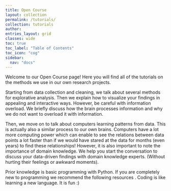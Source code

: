 ```yaml
---
title: Open Course
layout: collection
permalink: /tutorials/
collection: tutorials
author: 
entries_layout: grid
classes: wide
toc: true
toc_label: "Table of Contents"
toc_icon: "cog"
sidebar:
  nav: "docs"
---
```

Welcome to our Open Course page!
Here you will find all of the tutorials on the methods we use in our own research projects.

Starting from data collection and cleaning, we talk about several methods for explorative analysis. Then we explain how to visualize your findings in appealing and interactive ways. However, be careful with information overload. We briefly discuss how the brain processes information and why we do not want to overload it with information. 

Then, we move on to talk about computers learning patterns from data. This is actually also a similar process to our own brains. Computers have a lot more computing power which can enable to see the relations between data points a lot faster than if we would have stared at the data for months (even years) to find these relationships! However, it is also important to note the importance of domain knowledge. We help you start the conversation to discuss your data-driven findings with domain knowledge experts. (Without hurting their feelings or awkward moments).

Prior knowledge is basic programming with Python. If you are completely new to programming we recommend the following resources <GOOGLE HERE>. Coding is like learning a new language. It is fun :)
